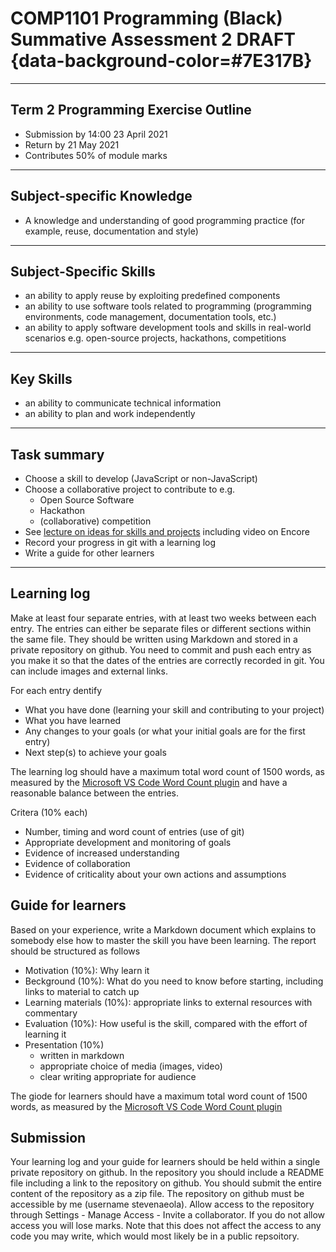 
# COMP1101 Programming (Black) Summative Assessment 2 DRAFT {data-background-color=#7E317B}

---

## Term 2 Programming Exercise Outline

- Submission by 14:00 23 April 2021
- Return by 21 May 2021
- Contributes 50% of module marks

---

## Subject-specific Knowledge

- A knowledge and understanding of good programming practice (for example, reuse, documentation and style)

---

## Subject-Specific Skills

- an ability to apply reuse by exploiting predefined components
- an ability to use software tools related to programming (programming environments, code management, documentation tools, etc.)
- an ability to apply software development tools and skills in real-world scenarios e.g. open-source projects, hackathons, competitions

---

## Key Skills

- an ability to communicate technical information
- an ability to plan and work independently

---

## Task summary

- Choose a skill to develop (JavaScript or non-JavaScript)
- Choose a collaborative project to contribute to e.g.
  - Open Source Software
  - Hackathon
  - (collaborative) competition
- See [lecture on ideas for skills and projects](https://github.com/stevenaeola/gitpitch/blob/master/prog/assessment_2_progblack_ideas/README.md) including video on Encore
- Record your progress in git with a learning log
- Write a guide for other learners

---

## Learning log

Make at least four separate entries, with at least two weeks between each entry. The entries can either be separate files or different sections within the same file. They should be written using Markdown and stored in a private repository on github. You need to commit and push each entry as you make it so that the dates of the entries are correctly recorded in git. You can include images and external links.

For each entry dentify
- What you have done (learning your skill and contributing to your project)
- What you have learned
- Any changes to your goals (or what your initial goals are for the first entry)
- Next step(s) to achieve your goals 

The learning log should have a maximum total word count of 1500 words, as measured by the [Microsoft VS Code Word Count plugin](https://marketplace.visualstudio.com/items?itemName=ms-vscode.wordcount) and have a reasonable balance between the entries.

Critera (10% each)
- Number, timing and word count of entries (use of git)
- Appropriate development and monitoring of goals
- Evidence of increased understanding
- Evidence of collaboration
- Evidence of criticality about your own actions and assumptions

## Guide for learners

Based on your experience, write a Markdown document which explains to somebody else how to master the skill you have been learning. The report should be structured as follows

- Motivation (10%): Why learn it
- Beckground (10%): What do you need to know before starting, including links to material to catch up
- Learning materials (10%): appropriate links to external resources with commentary
- Evaluation (10%): How useful is the skill, compared with the effort of learning it
- Presentation (10%)
  - written in markdown
  - appropriate choice of media (images, video)
  - clear writing appropriate for audience

 The giode for learners should have a maximum total word count of 1500 words, as measured by the [Microsoft VS Code Word Count plugin](https://marketplace.visualstudio.com/items?itemName=ms-vscode.wordcount) 

## Submission

Your learning log and your guide for learners should be held within a single private repository on github. In the repository you should include a README file including a link to the repository on github. You should submit the entire content of the repository as a zip file. The repository on github must be accessible by me (username stevenaeola). Allow access to the repository through Settings - Manage Access - Invite a collaborator. If you do not allow access you will lose marks. Note that this does not affect the access to any code you may write, which would most likely be in a public repsoitory.


